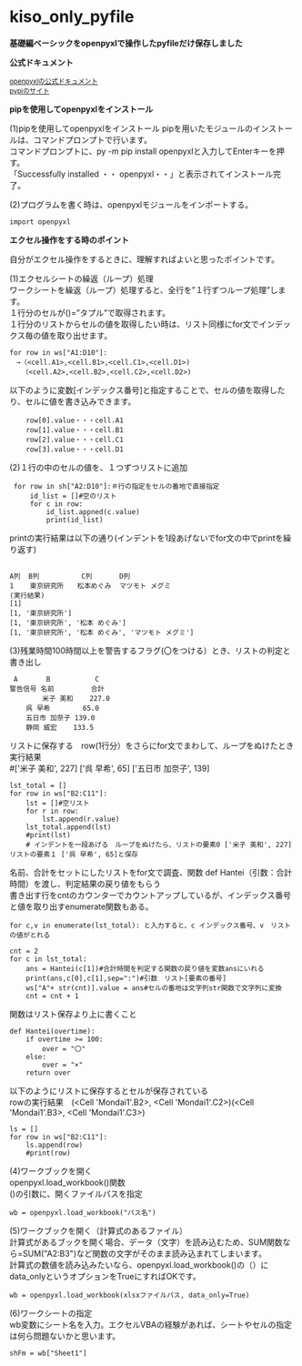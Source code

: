 # kiso_only_pyfile
**基礎編ベーシックをopenpyxlで操作したpyfileだけ保存しました**

**公式ドキュメント**  

<sub>[openpyxlの公式ドキュメント](https://openpyxl.readthedocs.io/en/stable/)</sub>  
<sub>[pypiのサイト](https://pypi.org/project/openpyxl/)</sub>  

**pipを使用してopenpyxlをインストール**

(1)pipを使用してopenpyxlをインストール  pipを用いたモジュールのインストールは、コマンドプロンプトで行います。   
コマンドプロンプトに、py -m pip install openpyxlと入力してEnterキーを押す。  
「Successfully installed ・・ openpyxl・・」と表示されてインストール完了。  

(2)プログラムを書く時は、openpyxlモジュールをインポートする。  
```
import openpyxl  
```
**エクセル操作をする時のポイント**  

自分がエクセル操作をするときに、理解すればよいと思ったポイントです。  

(1)エクセルシートの繰返（ループ）処理  
ワークシートを繰返（ループ）処理すると、全行を”１行ずつループ処理”します。  
１行分のセルが()=”タプル”で取得されます。  
１行分のリストからセルの値を取得したい時は、リスト同様にfor文でインデックス毎の値を取り出せます。  
```
for row in ws["A1:D10"]:
　→（<cell.A1>,<cell.B1>,<cell.C1>,<cell.D1>)
   （<cell.A2>,<cell.B2>,<cell.C2>,<cell.D2>)
```
以下のように変数[インデックス番号]と指定することで、セルの値を取得したり、セルに値を書き込みできます。
```
    row[0].value・・・cell.A1  
    row[1].value・・・cell.B1  
    row[2].value・・・cell.C1  
    row[3].value・・・cell.D1
```
(2)１行の中のセルの値を、１つずつリストに追加 
```
 for row in sh["A2:D10"]:＃行の指定をセルの番地で直接指定  
     id_list = []#空のリスト  
     for c in row:
         id_list.appned(c.value)
         print(id_list)
```
printの実行結果は以下の通り(インデントを1段あげないでfor文の中でprintを繰り返す)　　
```

A列  B列　　	   C列　　　　D列  
1    東京研究所　　松本めぐみ  マツモト メグミ  
(実行結果)    
[1]  
[1, '東京研究所']  
[1, '東京研究所', '松本 めぐみ']  
[1, '東京研究所', '松本 めぐみ', 'マツモト メグミ'] 
```
(3)残業時間100時間以上を警告するフラグ(〇をつける）とき、リストの判定と書き出し
```
 A       B           C  
警告信号 名前         合計  
      	米子 美和    227.0  
	呉 早希	    65.0  
	五日市 加奈子 139.0  
	静岡 威宏    133.5  
```
リストに保存する　row(1行分）をさらにfor文でまわして、ループをぬけたとき実行結果  
#['米子 美和', 227] ['呉 早希', 65] ['五日市 加奈子', 139]  
```
lst_total = []
for row in ws["B2:C11"]:
    lst = []#空リスト
    for r in row:
        lst.append(r.value)
    lst_total.append(lst)
    #print(lst)
    # インデントを一段あげる　ループをぬけたら、リストの要素0 ['米子 美和', 227] リストの要素１ ['呉 早希', 65]と保存
```
名前、合計をセットにしたリストをfor文で調査、関数 def Hantei（引数：合計時間）を渡し、判定結果の戻り値をもらう  
書き出す行をcntのカウンターでカウントアップしているが、インデックス番号と値を取り出すenumerate関数もある。  
```
for c,v in enumerate(lst_total): と入力すると、c インデックス番号、v　リストの値がとれる  

cnt = 2
for c in lst_total:
    ans = Hantei(c[1])#合計時間を判定する関数の戻り値を変数ansにいれる
    print(ans,c[0],c[1],sep=":")#引数　リスト[要素の番号]
    ws["A"+ str(cnt)].value = ans#セルの番地は文字列str関数で文字列に変換
    cnt = cnt + 1

```
関数はリスト保存より上に書くこと  
```
def Hantei(overtime):
    if overtime >= 100:
        over = "〇"
    else:
        over = "×"
    return over
```

以下のようにリストに保存するとセルが保存されている  
rowの実行結果　(<Cell 'Mondai1'.B2>, <Cell 'Mondai1'.C2>)(<Cell 'Mondai1'.B3>, <Cell 'Mondai1'.C3>)  
```
ls = []
for row in ws["B2:C11"]:
    ls.append(row)
    #print(row)
```
(4)ワークブックを開く  
openpyxl.load_workbook()関数  
()の引数に、開くファイルパスを指定  
```
wb = openpyxl.load_workbook("パス名")  
```
(5)ワークブックを開く（計算式のあるファイル）  
計算式があるブックを開く場合、データ（文字）を読み込むため、SUM関数なら=SUM("A2:B3")など関数の文字がそのまま読み込まれてしまいます。  
計算式の数値を読み込みたいなら、openpyxl.load_workbook()の（）にdata_onlyというオプションをTrueにすればOKです。  
```
wb = openpyxl.load_workbook(xlsxファイルパス, data_only=True)  
```
(6)ワークシートの指定  
wb変数にシート名を入力。エクセルVBAの経験があれば、シートやセルの指定は何ら問題ないかと思います。  
```
shFm = wb["Sheet1"]
```

